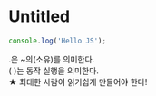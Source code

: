 # Untitled

```javascript
console.log('Hello JS');
```

.은 ~의\(소유\)를 의미한다.  
\( \)는 동작 실행을 의미한다.  
★ 최대한 사람이 읽기쉽게 만들어야 한다!


